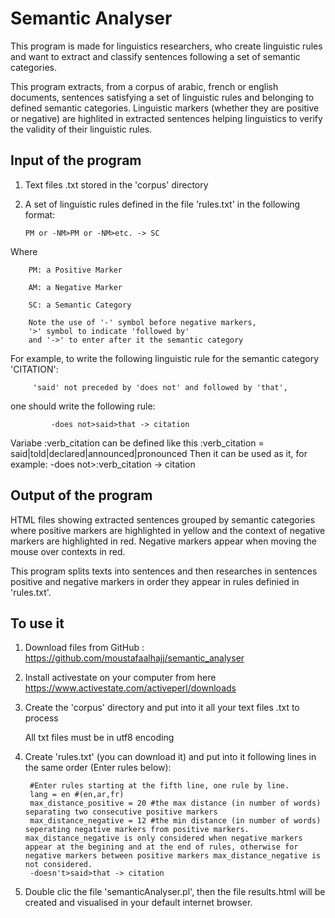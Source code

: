 # Semantic Analyser
This program is made for linguistics researchers, who create linguistic rules and want to extract and classify sentences following a set of semantic categories.

This program extracts, from a corpus of arabic, french or english documents, sentences satisfying a set of linguistic rules and belonging to defined semantic categories. Linguistic markers (whether they are positive or negative) are highlited in extracted sentences helping linguistics to verify the validity of their linguistic rules. 

## Input of the program

   1. Text files .txt stored in the 'corpus' directory

   2. A set of linguistic rules defined in the file 'rules.txt' in the following format:

          PM or -NM>PM or -NM>etc. -> SC

Where 

        PM: a Positive Marker

        AM: a Negative Marker

        SC: a Semantic Category

        Note the use of '-' symbol before negative markers,
        '>' symbol to indicate 'followed by' 
        and '->' to enter after it the semantic category
       
For example, to write the following linguistic rule for the semantic category 'CITATION':
     
         'said' not preceded by 'does not' and followed by 'that',

one should write the following rule: 
      
             -does not>said>that -> citation
Variabe :verb_citation can be defined like this 
         :verb_citation = said|told|declared|announced|pronounced
Then it can be used as it, for example: 
         -does not>:verb_citation -> citation

## Output of the program

HTML files showing extracted sentences grouped by semantic categories where positive markers are highlighted in yellow and the context of negative markers are highlighted in red. Negative markers appear when moving the mouse over contexts in red.

This program splits texts into sentences and then researches in sentences positive and negative markers in order they appear in rules definied in 'rules.txt'.

## To use it

   1. Download files from GitHub : https://github.com/moustafaalhajj/semantic_analyser

   2. Install activestate on your computer from here https://www.activestate.com/activeperl/downloads

   3. Create the 'corpus' directory and put into it all your text files .txt to process

       All txt files must be in utf8 encoding

   4. Create 'rules.txt' (you can download it) and put into it following lines in the same order (Enter rules below): 

           #Enter rules starting at the fifth line, one rule by line.
           lang = en #(en,ar,fr)
           max_distance_positive = 20 #the max distance (in number of words) separating two consecutive positive markers
           max_distance_negative = 12 #the min distance (in number of words) seperating negative markers from positive markers. max_distance_negative is only considered when negative markers appear at the begining and at the end of rules, otherwise for negative markers between positive markers max_distance_negative is not considered.
           -doesn't>said>that -> citation

   5. Double clic the file 'semanticAnalyser.pl', then the file results.html will be created and visualised in your default internet browser.
